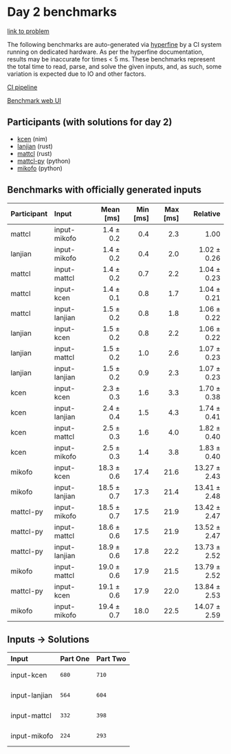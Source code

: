 # Day 2 benchmarks

[link to problem](https://adventofcode.com/2024/day/2)

The following benchmarks are auto-generated via
[hyperfine](https://github.com/sharkdp/hyperfine) by a CI system running on
dedicated hardware. As per the hyperfine documentation, results may be
inaccurate for times < 5 ms. These benchmarks represent the total time to read,
parse, and solve the given inputs, and, as such, some variation is expected due
to IO and other factors.

[CI pipeline](http://ci.papercode.net:8080/teams/main/pipelines/aoc2024)

[Benchmark web UI](https://aoc.ancalagon.black)


## Participants (with solutions for day 2)

- [kcen](https://github.com/kcen/aoc2024) (nim)
- [lanjian](https://github.com/lanjian/aoc-2024) (rust)
- [mattcl](https://github.com/mattcl/aoc2024) (rust)
- [mattcl-py](https://github.com/mattcl/aoc2024-py) (python)
- [mikofo](https://github.com/mikofo/aoc2024) (python)


## Benchmarks with officially generated inputs

| Participant | Input | Mean [ms] | Min [ms] | Max [ms] | Relative |
|:---|:---|---:|---:|---:|---:|
| mattcl | input-mikofo | 1.4 ± 0.2 | 0.4 | 2.3 | 1.00 |
| lanjian | input-mikofo | 1.4 ± 0.2 | 0.4 | 2.0 | 1.02 ± 0.26 |
| mattcl | input-mattcl | 1.4 ± 0.2 | 0.7 | 2.2 | 1.04 ± 0.23 |
| mattcl | input-kcen | 1.4 ± 0.1 | 0.8 | 1.7 | 1.04 ± 0.21 |
| mattcl | input-lanjian | 1.5 ± 0.2 | 0.8 | 1.8 | 1.06 ± 0.22 |
| lanjian | input-kcen | 1.5 ± 0.2 | 0.8 | 2.2 | 1.06 ± 0.22 |
| lanjian | input-mattcl | 1.5 ± 0.2 | 1.0 | 2.6 | 1.07 ± 0.23 |
| lanjian | input-lanjian | 1.5 ± 0.2 | 0.9 | 2.3 | 1.07 ± 0.23 |
| kcen | input-kcen | 2.3 ± 0.3 | 1.6 | 3.3 | 1.70 ± 0.38 |
| kcen | input-lanjian | 2.4 ± 0.4 | 1.5 | 4.3 | 1.74 ± 0.41 |
| kcen | input-mattcl | 2.5 ± 0.3 | 1.6 | 4.0 | 1.82 ± 0.40 |
| kcen | input-mikofo | 2.5 ± 0.3 | 1.4 | 3.8 | 1.83 ± 0.40 |
| mikofo | input-kcen | 18.3 ± 0.6 | 17.4 | 21.6 | 13.27 ± 2.43 |
| mikofo | input-lanjian | 18.5 ± 0.7 | 17.3 | 21.4 | 13.41 ± 2.48 |
| mattcl-py | input-mikofo | 18.5 ± 0.7 | 17.5 | 21.9 | 13.42 ± 2.47 |
| mattcl-py | input-mattcl | 18.6 ± 0.6 | 17.5 | 21.9 | 13.52 ± 2.47 |
| mattcl-py | input-lanjian | 18.9 ± 0.6 | 17.8 | 22.2 | 13.73 ± 2.52 |
| mikofo | input-mattcl | 19.0 ± 0.6 | 17.9 | 21.5 | 13.79 ± 2.52 |
| mattcl-py | input-kcen | 19.1 ± 0.6 | 17.9 | 22.0 | 13.84 ± 2.53 |
| mikofo | input-mikofo | 19.4 ± 0.7 | 18.0 | 22.5 | 14.07 ± 2.59 |


## Inputs -> Solutions

| Input | Part One | Part Two |
|:---|:---|:---|
|input-kcen|<pre>680</pre>|<pre>710</pre>|
|input-lanjian|<pre>564</pre>|<pre>604</pre>|
|input-mattcl|<pre>332</pre>|<pre>398</pre>|
|input-mikofo|<pre>224</pre>|<pre>293</pre>|